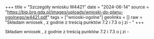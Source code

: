 +++
title = "Szczegóły wniosku W4421"
date = "2024-06-14"
source = "https://bip.brg.gda.pl/images/uploads/wnioski-do-planu-ogolnego/w4421.pdf"
tags = ["wnioski-ogolne"]
geolinks = []
raw = "Składam wniosek , z godnie z treścią punktów 7.2 i 7.3 o j zi - "
+++

Składam wniosek , z godnie z treścią punktów 7.2 i 7.3
o j zi -



